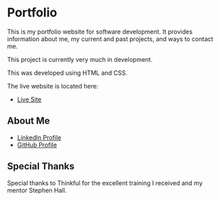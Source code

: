 # Portfolio

This is my portfolio website for software development. It provides information about me, my current and past projects, and ways to contact me.

This project is currently very much in development.

This was developed using HTML and CSS.

The live website is located here:
* [Live Site](https://davidxarvidson.github.io/Portfolio/)

## About Me

* [LinkedIn Profile](https://www.linkedin.com/in/david-arvidson/)
* [GitHub Profile](https://github.com/DavidxArvidson)

## Special Thanks

Special thanks to Thinkful for the excellent training I received and my mentor Stephen Hall.
